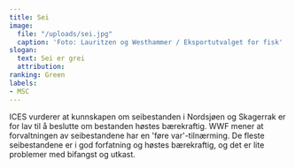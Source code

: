 ```yaml
---
title: Sei
image:
  file: "/uploads/sei.jpg"
  caption: 'Foto: Lauritzen og Westhammer / Eksportutvalget for fisk'
slogan:
  text: Sei er grei
  attribution: 
ranking: Green
labels:
- MSC
---
```


ICES vurderer at kunnskapen om seibestanden i Nordsjøen og Skagerrak er for lav til å beslutte om bestanden høstes bærekraftig. WWF mener at forvaltningen av seibestandene har en 'føre var'-tilnærming. De fleste seibestandene er i god forfatning og høstes bærekraftig, og det er lite problemer med bifangst og utkast.
